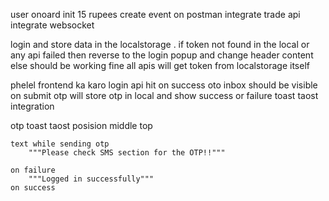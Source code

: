 user onoard init 15 rupees
create event on postman
integrate trade api
integrate websocket

login and store data in the localstorage .
    if token not found in the local or any api failed then reverse to the login popup and change header content 
    else should be working fine
all apis will get token from localstorage itself


phelel frontend ka karo 
    login api hit on success oto inbox should be visible on submit otp will store otp in local and show success or failure toast 
    taost integration


otp toast 
    taost posision 
        middle top

    text while sending otp 
        """Please check SMS section for the OTP!!"""

    on failure 
        """Logged in successfully"""
    on success